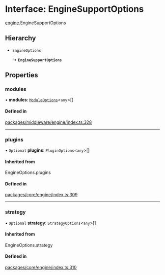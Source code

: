 # Interface: EngineSupportOptions

[engine](../modules/engine.md).EngineSupportOptions

## Hierarchy

- `EngineOptions`

  ↳ **`EngineSupportOptions`**

## Properties

### modules

• **modules**: [`ModuleOptions`](module.ModuleOptions.md)<`any`\>[]

#### Defined in

[packages/middleware/engine/index.ts:328](https://github.com/Shiotsukikaedesari/vis-three/blob/2f5203e6/packages/middleware/engine/index.ts#L328)

___

### plugins

• `Optional` **plugins**: `PluginOptions`<`any`\>[]

#### Inherited from

EngineOptions.plugins

#### Defined in

[packages/core/engine/index.ts:309](https://github.com/Shiotsukikaedesari/vis-three/blob/2f5203e6/packages/core/engine/index.ts#L309)

___

### strategy

• `Optional` **strategy**: `StrategyOptions`<`any`\>[]

#### Inherited from

EngineOptions.strategy

#### Defined in

[packages/core/engine/index.ts:310](https://github.com/Shiotsukikaedesari/vis-three/blob/2f5203e6/packages/core/engine/index.ts#L310)
